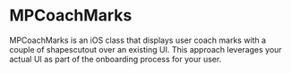# MPCoachMarks
MPCoachMarks is an iOS class that displays user coach marks with a couple of shapescutout over an existing UI. This approach leverages your actual UI as part of the onboarding process for your user.
